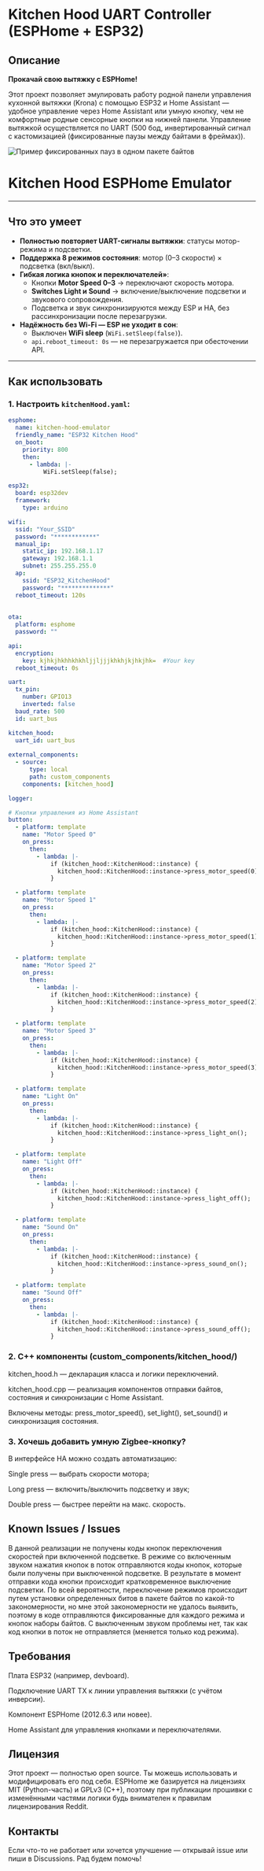 # Kitchen Hood UART Controller (ESPHome + ESP32)

## Описание

**Прокачай свою вытяжку с ESPHome!**

Этот проект позволяет эмулировать работу родной панели управления кухонной вытяжки (Krona) с помощью ESP32 и Home Assistant — удобное управление через Home Assistant или умную кнопку, чем не комфортные родные сенсорные кнопки на нижней панели.
Управление вытяжкой осуществляется по UART (500 бод, инвертированный сигнал с кастомизацией (фиксированные паузы между байтами в фреймах)).

![Пример фиксированных пауз в одном пакете байтов](images/UART1.png)

# Kitchen Hood ESPHome Emulator

---

##  Что это умеет

- **Полностью повторяет UART-сигналы вытяжки**: статусы мотор-режима и подсветки.
- **Поддержка 8 режимов состояния**: мотор (0–3 скорости) × подсветка (вкл/выкл).
- **Гибкая логика кнопок и переключателей»**:
  - Кнопки **Motor Speed 0–3** → переключают скорость мотора.
  - **Switches Light и Sound** → включение/выключение подсветки и звукового сопровождения.
  - Подсветка и звук синхронизируются между ESP и HA, без рассинхронизации после перезагрузки.
- **Надёжность без Wi-Fi — ESP не уходит в сон**:
  - Выключен **WiFi sleep** (`WiFi.setSleep(false)`).
  - `api.reboot_timeout: 0s` — не перезагружается при обесточении API.

---

##  Как использовать

### 1. Настроить `kitchenHood.yaml`:

```yaml
esphome:
  name: kitchen-hood-emulator
  friendly_name: "ESP32 Kitchen Hood"
  on_boot:
    priority: 800
    then:
      - lambda: |-
          WiFi.setSleep(false);

esp32:
  board: esp32dev
  framework:
    type: arduino

wifi:
  ssid: "Your_SSID"
  password: "************"
  manual_ip:
    static_ip: 192.168.1.17
    gateway: 192.168.1.1
    subnet: 255.255.255.0
  ap:
    ssid: "ESP32_KitchenHood"
    password: "**************"
  reboot_timeout: 120s      
    
    
ota:
  platform: esphome
  password: ""

api:
  encryption:
    key: kjhkjhkhhkhkhljjljjjkhkhjkjhkjhk=  #Your key 
  reboot_timeout: 0s   

uart:
  tx_pin:
    number: GPIO13
    inverted: false
  baud_rate: 500
  id: uart_bus

kitchen_hood:
  uart_id: uart_bus
  
external_components:
  - source:
      type: local
      path: custom_components
    components: [kitchen_hood]

logger:    

# Кнопки управления из Home Assistant
button:
  - platform: template
    name: "Motor Speed 0"
    on_press:
      then:
        - lambda: |-
            if (kitchen_hood::KitchenHood::instance) {
              kitchen_hood::KitchenHood::instance->press_motor_speed(0);
            }

  - platform: template
    name: "Motor Speed 1"
    on_press:
      then:
        - lambda: |-
            if (kitchen_hood::KitchenHood::instance) {
              kitchen_hood::KitchenHood::instance->press_motor_speed(1);
            }

  - platform: template
    name: "Motor Speed 2"
    on_press:
      then:
        - lambda: |-
            if (kitchen_hood::KitchenHood::instance) {
              kitchen_hood::KitchenHood::instance->press_motor_speed(2);
            }

  - platform: template
    name: "Motor Speed 3"
    on_press:
      then:
        - lambda: |-
            if (kitchen_hood::KitchenHood::instance) {
              kitchen_hood::KitchenHood::instance->press_motor_speed(3);
            }

  - platform: template
    name: "Light On"
    on_press:
      then:
        - lambda: |-
            if (kitchen_hood::KitchenHood::instance) {
              kitchen_hood::KitchenHood::instance->press_light_on();
            }

  - platform: template
    name: "Light Off"
    on_press:
      then:
        - lambda: |-
            if (kitchen_hood::KitchenHood::instance) {
              kitchen_hood::KitchenHood::instance->press_light_off();
            }

  - platform: template
    name: "Sound On"
    on_press:
      then:
        - lambda: |-
            if (kitchen_hood::KitchenHood::instance) {
              kitchen_hood::KitchenHood::instance->press_sound_on();
            }

  - platform: template
    name: "Sound Off"
    on_press:
      then:
        - lambda: |-
            if (kitchen_hood::KitchenHood::instance) {
              kitchen_hood::KitchenHood::instance->press_sound_off();
            }
```
            

### 2. C++ компоненты (custom_components/kitchen_hood/)
kitchen_hood.h — декларация класса и логики переключений.

kitchen_hood.cpp — реализация компонентов отправки байтов, состояния и синхронизации с Home Assistant.

Включены методы: press_motor_speed(), set_light(), set_sound() и синхронизация состояния.

### 3. Хочешь добавить умную Zigbee-кнопку?
В интерфейсе HA можно создать автоматизацию:

Single press — выбрать скорости моторa;

Long press — включить/выключить подсветку и звук;

Double press — быстрее перейти на макс. скорость.

## Known Issues / Issues
В данной реализации не получены коды кнопок переключения скоростей при включенной подсветке. В режиме со включенным звуком нажатия кнопок в поток отправляются коды кнопок, которые были получены при выключенной подсветке. В результате в момент отправки кода кнопки происходит кратковременное выключение подсветки. По всей вероятности, переключение режимов происходит путем  установки определенных битов в пакете байтов по какой-то закономерности, но мне этой закономерности не удалось выявить, поэтому в коде отправляются фиксированные для каждого режима и кнопок наборы байтов. С выключенным звуком проблемы нет, так как код кнопки в поток не отправляется (меняется только код режима). 

## Требования
Плата ESP32 (например, devboard).

Подключение UART TX к линии управления вытяжки (с учётом инверсии).

Компонент ESPHome (2012.6.3 или новее).

Home Assistant для управления кнопками и переключателями.

## Лицензия
Этот проект — полностью open source. Ты можешь использовать и модифицировать его под себя. ESPHome же базируется на лицензиях MIT (Python-часть) и GPLv3 (C++), поэтому при публикации прошивки с изменёнными частями логики будь внимателен к правилам лицензирования 
Reddit.

## Контакты
Если что-то не работает или хочется улучшение — открывай issue или пиши в Discussions. Рад будем помочь!
